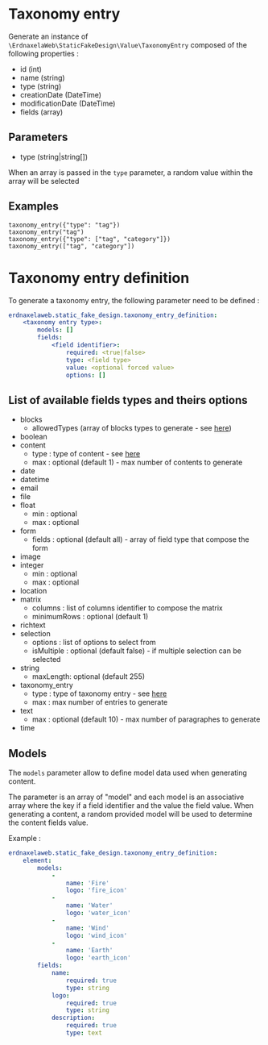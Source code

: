 # Taxonomy entry

Generate an instance of `\ErdnaxelaWeb\StaticFakeDesign\Value\TaxonomyEntry` composed of the following properties :

- id (int)
- name (string)
- type (string)
- creationDate (DateTime)
- modificationDate (DateTime)
- fields (array)

## Parameters
- type (string|string[])

When an array is passed in the `type` parameter, a random value within the array will be selected

## Examples
```twig
taxonomy_entry({"type": "tag"})
taxonomy_entry("tag")
taxonomy_entry({"type": ["tag", "category"]})
taxonomy_entry(["tag", "category"])
```

# Taxonomy entry definition

To generate a taxonomy entry, the following parameter need to be defined :

```yaml
erdnaxelaweb.static_fake_design.taxonomy_entry_definition:
    <taxonomy entry type>:
        models: []
        fields:
            <field identifier>:
                required: <true|false>
                type: <field type>
                value: <optional forced value>
                options: []
```

##  List of available fields types and theirs options
<ul>
    <li>blocks
        <ul>
            <li>allowedTypes (array of blocks types to generate - see <a href="/static/examples/block">here</a>)
            </li>
        </ul>
    </li>
    <li>boolean</li>
    <li>content
        <ul>
            <li>type : type of content - see <a href="/static/examples/content">here</a></li>
            <li>max : optional (default 1) - max number of contents to generate</li>
        </ul>
    </li>
    <li>date</li>
    <li>datetime</li>
    <li>email</li>
    <li>file</li>
    <li>float
        <ul>
            <li>min : optional</li>
            <li>max : optional</li>
        </ul>
    </li>
    <li>form
        <ul>
            <li>fields : optional (default all) - array of field type that compose the form</li>
        </ul>
    </li>
    <li>image</li>
    <li>integer
        <ul>
            <li>min : optional</li>
            <li>max : optional</li>
        </ul>
    </li>
    <li>location</li>
    <li>matrix
        <ul>
            <li>columns : list of columns identifier to compose the matrix</li>
            <li>minimumRows : optional (default 1)</li>
        </ul>
    </li>
    <li>richtext</li>
    <li>selection
        <ul>
            <li>options : list of options to select from</li>
            <li>isMultiple : optional (default false) - if multiple selection can be selected</li>
        </ul>
    </li>
    <li>string
        <ul>
            <li>maxLength: optional (default 255)</li>
        </ul>
    </li>
    <li>taxonomy_entry
        <ul>
            <li>type : type of taxonomy entry - see <a href="/static/examples/taxonomy-entry">here</a></li>
            <li>max : max number of entries to generate</li>
        </ul>
    </li>
    <li>text
        <ul>
            <li>max : optional (default 10) - max number of paragraphes to generate</li>
        </ul>
    </li>
    <li>time</li>
</ul>

## Models

The `models` parameter allow to define model data used when generating content.

The parameter is an array of "model" and each model is an associative array where the key if a field identifier and the value the field value.
When generating a content, a random provided model will be used to determine the content fields value.

Example :
```yaml
erdnaxelaweb.static_fake_design.taxonomy_entry_definition:
    element:
        models:
            -
                name: 'Fire'
                logo: 'fire_icon'
            -
                name: 'Water'
                logo: 'water_icon'
            -
                name: 'Wind'
                logo: 'wind_icon'
            -
                name: 'Earth'
                logo: 'earth_icon'
        fields:
            name:
                required: true
                type: string
            logo:
                required: true
                type: string
            description:
                required: true
                type: text
```
